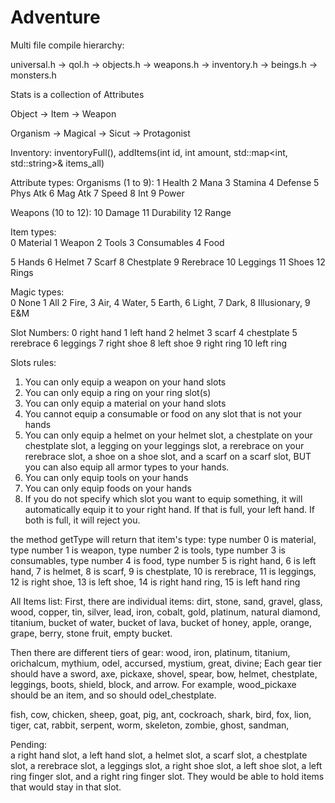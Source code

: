 # Adventure

Multi file compile hierarchy:  

universal.h -> qol.h -> objects.h -> weapons.h -> inventory.h -> beings.h -> monsters.h   

Stats is a collection of Attributes  

Object -> Item -> Weapon  

Organism -> Magical -> Sicut -> Protagonist  

Inventory: inventoryFull(), addItems(int id, int amount, std::map<int, std::string>& items_all)

Attribute types:
Organisms (1 to 9): 1 Health	2 Mana	3 Stamina 4	Defense	5 Phys Atk	6 Mag Atk	7 Speed	8 Int 9 Power  

Weapons (10 to 12): 10 Damage 11 Durability 12 Range  

Item types:  
0 Material 1 Weapon 2 Tools 3 Consumables 4 Food  

5 Hands 6 Helmet 7 Scarf 8 Chestplate 9 Rerebrace 10 Leggings 11 Shoes 12 Rings  


Magic types:   
0 None 1 All 2 Fire, 3 Air, 4 Water, 5 Earth, 6 Light, 7 Dark, 8 Illusionary, 9 E&M    

Slot Numbers:
0 right hand 1 left hand 2 helmet 3 scarf 4 chestplate 5 rerebrace 6 leggings 7 right shoe 8 left shoe 9 right ring 10 left ring  


Slots rules:  

1. You can only equip a weapon on your hand slots
2. You can only equip a ring on your ring slot(s)
3.  You can only equip a material on your hand slots
4. You cannot equip a consumable or food on any slot that is not your hands 
5. You can only equip a helmet on your helmet slot, a chestplate on your chestplate slot, a legging on your leggings slot, a rerebrace on your rerebrace slot, a shoe on a shoe slot, and a scarf on a scarf slot, BUT you can also equip all armor types to your hands. 
6. You can only equip tools on your hands
7. You can only equip foods on your hands 
8. If you do not specify which slot you want to equip something, it will automatically equip it to your right hand. If that is full, your left hand. If both is full, it will reject you. 

the method getType will return that item's type:
type number 0 is material, type number 1 is weapon, type number 2 is tools, type number 3 is consumables, type number 4 is food, type number 5 is right hand, 6 is left hand, 7 is helmet, 8 is scarf, 9 is chestplate, 10 is rerebrace, 11 is leggings, 12 is right shoe, 13 is left shoe, 14 is right hand ring, 15 is left hand ring 




All Items list:
First, there are individual items: dirt, stone, sand, gravel, glass, wood, copper, tin, silver, lead, iron, cobalt, gold, platinum, natural diamond, titanium, bucket of water, bucket of lava, bucket of honey, apple, orange, grape, berry, stone fruit, empty bucket. 

Then there are different tiers of gear: wood, iron, platinum, titanium, orichalcum, mythium, odel, accursed, mystium, great, divine; Each gear tier should have a sword, axe, pickaxe, shovel, spear, bow, helmet, chestplate, leggings, boots, shield, block, and arrow. For example, wood_pickaxe should be an item, and so should odel_chestplate. 

 fish, cow, chicken, sheep, goat, pig, ant, cockroach, shark, bird, fox, lion, tiger, cat, rabbit, serpent, worm, skeleton, zombie, ghost, sandman, 

 Pending:  
 a right hand slot, a left hand slot, a helmet slot, a scarf slot, a chestplate slot, a rerebrace slot, a leggings slot, a right shoe slot, a left shoe slot, a left ring finger slot, and a right ring finger slot. They would be able to hold items that would stay in that slot.

